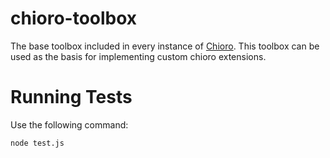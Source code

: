 # chioro-toolbox
The base toolbox included in every instance of [Chioro](https://chioro.com). This toolbox can be used as the basis for implementing 
custom chioro extensions.

# Running Tests
Use the following command:
```shell
node test.js
```
